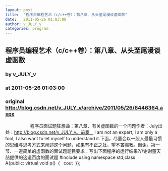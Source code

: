 ```yaml
---
layout: post
title:  "程序员编程艺术（c/c++卷）：第八章、从头至尾漫谈虚函数"
date:   2011-05-26 01:03:00
author: v_JULY_v
categories: program
---
```


## 程序员编程艺术（c/c++卷）：第八章、从头至尾漫谈虚函数
### by v_JULY_v
### at 2011-05-26 01:03:00
### original <http://blog.csdn.net/v_JULY_v/archive/2011/05/26/6446364.aspx>

                    程序员面试题狂想曲：第八章、有关虚函数的一个问题作者：July出处：http://blog.csdn.net/v_JULY_v。前奏    I am not an expert, I am only a fool, I also want to let myself to understand it.下面，尽量会以一般人最最习惯的思维与思考方式来阐述这个问题，如果有不正之处，望不吝赐教。谢谢。第一节、一道简单的虚函数的面试题题目要求：写出下面程序的运行结果?//谢谢董天喆提供的这道百度的面试题 #include using namespace std;class A{public: virtual void p()  {   cout  }};<img src="http://www1.feedsky.com/t1/524246026/v_JULY_v/csdn.net/s.gif?r=http://blog.csdn.net/v_JULY_v/archive/2011/05/26/6446364.aspx" border="0" height="0" width="0">